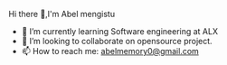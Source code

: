 Hi there 👋,I'm Abel mengistu
- 🌱 I’m currently learning Software engineering at ALX
- 👯 I’m looking to collaborate on opensource project.
- 📫 How to reach me: abelmemory0@gmail.com

